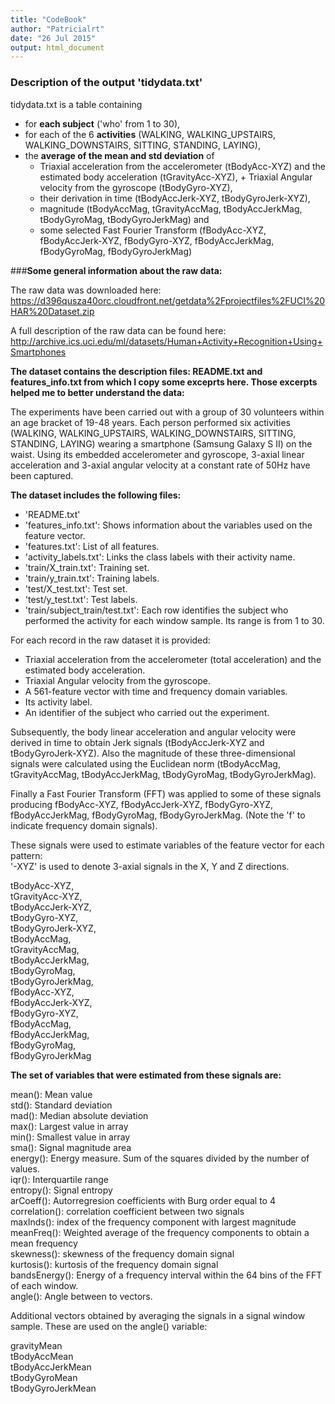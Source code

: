 ```yaml
---
title: "CodeBook"
author: "Patricialrt"
date: "26 Jul 2015"
output: html_document
---
```


### **Description of the output 'tidydata.txt'**

tidydata.txt is a table containing 

- for **each subject** ('who' from 1 to 30),         
- for each of the 6 **activities** (WALKING, WALKING_UPSTAIRS, WALKING_DOWNSTAIRS, SITTING, STANDING, LAYING),     
- the **average of the mean and std deviation** of       
    + Triaxial acceleration from the accelerometer (tBodyAcc-XYZ) and the estimated body acceleration (tGravityAcc-XYZ),         + Triaxial Angular velocity from the gyroscope (tBodyGyro-XYZ),      
    + their derivation in time (tBodyAccJerk-XYZ, tBodyGyroJerk-XYZ),          
    + magnitude (tBodyAccMag, tGravityAccMag, tBodyAccJerkMag, tBodyGyroMag, tBodyGyroJerkMag) and     
    + some selected Fast Fourier Transform (fBodyAcc-XYZ, fBodyAccJerk-XYZ, fBodyGyro-XYZ, fBodyAccJerkMag, fBodyGyroMag, fBodyGyroJerkMag)

###**Some general information about the raw data:**

The raw data was downloaded here:     
https://d396qusza40orc.cloudfront.net/getdata%2Fprojectfiles%2FUCI%20HAR%20Dataset.zip 

A full description of the raw data can be found here:     
http://archive.ics.uci.edu/ml/datasets/Human+Activity+Recognition+Using+Smartphones              

**The dataset contains the description files: README.txt and features_info.txt from which I copy some exceprts here. Those excerpts helped me to better understand the data:**

The experiments have been carried out with a group of 30 volunteers within an age bracket of 19-48 years. Each person performed six activities (WALKING, WALKING_UPSTAIRS, WALKING_DOWNSTAIRS, SITTING, STANDING, LAYING) wearing a smartphone (Samsung Galaxy S II) on the waist. Using its embedded accelerometer and gyroscope, 3-axial linear acceleration and 3-axial angular velocity at a constant rate of 50Hz have been captured. 

**The dataset includes the following files:**

- 'README.txt'    
- 'features_info.txt': Shows information about the variables used on the feature vector.    
- 'features.txt': List of all features.      
- 'activity_labels.txt': Links the class labels with their activity name.          
- 'train/X_train.txt': Training set.       
- 'train/y_train.txt': Training labels.         
- 'test/X_test.txt': Test set.          
- 'test/y_test.txt': Test labels.   
- 'train/subject_train/test.txt': Each row identifies the subject who performed the activity for each window sample. Its range is from 1 to 30. 

For each record in the raw dataset it is provided:        
- Triaxial acceleration from the accelerometer (total acceleration) and the estimated body acceleration.     
- Triaxial Angular velocity from the gyroscope.      
- A 561-feature vector with time and frequency domain variables.     
- Its activity label.     
- An identifier of the subject who carried out the experiment.   

Subsequently, the body linear acceleration and angular velocity were derived in time to obtain Jerk signals (tBodyAccJerk-XYZ and tBodyGyroJerk-XYZ). Also the magnitude of these three-dimensional signals were calculated using the Euclidean norm (tBodyAccMag, tGravityAccMag, tBodyAccJerkMag, tBodyGyroMag, tBodyGyroJerkMag). 

Finally a Fast Fourier Transform (FFT) was applied to some of these signals producing fBodyAcc-XYZ, fBodyAccJerk-XYZ, fBodyGyro-XYZ, fBodyAccJerkMag, fBodyGyroMag, fBodyGyroJerkMag. (Note the 'f' to indicate frequency domain signals). 

These signals were used to estimate variables of the feature vector for each pattern:  
'-XYZ' is used to denote 3-axial signals in the X, Y and Z directions.

tBodyAcc-XYZ,   
tGravityAcc-XYZ,    
tBodyAccJerk-XYZ,   
tBodyGyro-XYZ,   
tBodyGyroJerk-XYZ,   
tBodyAccMag,   
tGravityAccMag,   
tBodyAccJerkMag,   
tBodyGyroMag,   
tBodyGyroJerkMag,   
fBodyAcc-XYZ,    
fBodyAccJerk-XYZ,   
fBodyGyro-XYZ,   
fBodyAccMag,    
fBodyAccJerkMag,    
fBodyGyroMag,   
fBodyGyroJerkMag   

**The set of variables that were estimated from these signals are:** 

mean(): Mean value        
std(): Standard deviation         
mad(): Median absolute deviation       
max(): Largest value in array       
min(): Smallest value in array      
sma(): Signal magnitude area          
energy(): Energy measure. Sum of the squares divided by the number of values.        
iqr(): Interquartile range           
entropy(): Signal entropy                
arCoeff(): Autorregresion coefficients with Burg order equal to 4        
correlation(): correlation coefficient between two signals             
maxInds(): index of the frequency component with largest magnitude          
meanFreq(): Weighted average of the frequency components to obtain a mean frequency       
skewness(): skewness of the frequency domain signal            
kurtosis(): kurtosis of the frequency domain signal               
bandsEnergy(): Energy of a frequency interval within the 64 bins of the FFT of each window.       
angle(): Angle between to vectors.                    

Additional vectors obtained by averaging the signals in a signal window sample. These are used on the angle() variable:

gravityMean        
tBodyAccMean         
tBodyAccJerkMean         
tBodyGyroMean       
tBodyGyroJerkMean   

